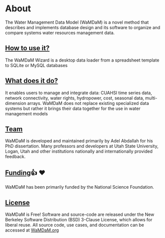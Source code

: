 # About
The Water Management Data Model (WaMDaM) is a novel method that describes and implements database design and its software to organize and compare systems water resources management data. 


## [How to use it?](/Getting_started/Steps)
The WaMDaM Wizard is a desktop data loader from a spreadsheet template to SQLite or MySQL databases


## [What does it do?](/UseCases/Application)
It enables users to manage and integrate data: CUAHSI time series data, network connectivity, water rights, hydropower, cost, seasonal data, multi-dimension arrays. WaMDaM does not replace existing specialized data systems but rather it brings their data together for the use in water management models   


## [Team](/Team)
WaMDaM is developed and maintained primarily by Adel Abdallah for his PhD dissertation. Many professors and developers at Utah State University, Logan, Utah and other institutions nationally and internationally provided feedback. 

## [Funding](/SponsorsCredit):thumbsup: :heart:
WaMDaM has been primarily funded by the National Science Foundation.    


## [License](/OpenSource)
WaMDaM is Free! Software and source-code are released under the New Berkeley Software Distribution (BSD) 3-Clause License, which allows for liberal reuse. All source code, use cases, and documentation can be accessed at [WaMDaM.org](http://WaMDaM.org)

